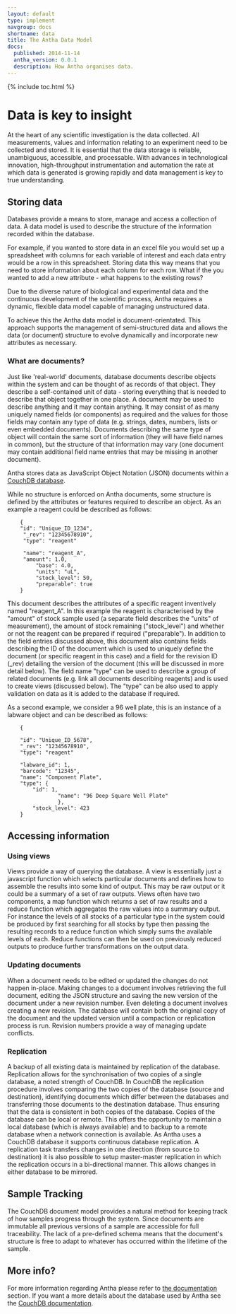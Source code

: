 ```yaml
---
layout: default
type: implement
navgroup: docs
shortname: data
title: The Antha Data Model
docs:
  published: 2014-11-14
  antha_version: 0.0.1
  description: How Antha organises data.
---
```

{% include toc.html %}

# Data is key to insight

At the heart of any scientific investigation is the data collected.  All measurements, values and information relating to an experiment need to be collected and stored.  It is essential that the data storage is reliable, unambiguous, accessible, and processable.  With advances in technological innovation, high-throughput instrumentation and automation the rate at which data is generated is growing rapidly and data management is key to true understanding. 

## Storing data

Databases provide a means to store, manage and access a collection of data.  A data model is used to describe the structure of the information recorded within the database.   

For example, if you wanted to store data in an excel file you would set up a spreadsheet with columns for each variable of interest and each data entry would be a row in this spreadsheet.  Storing data this way means that you need to store information about each column for each row.  What if the you wanted to add a new attribute - what happens to the existing rows?  

Due to the diverse nature of biological and experimental data and the continuous development of the scientific process, Antha requires a dynamic, flexible data model capable of managing unstructured data.   

To achieve this the Antha data model is document-orientated.  This approach supports the management of semi-structured data and allows the data (or document) structure to evolve dynamically and incorporate new attributes as necessary.  

### What are documents?

Just like 'real-world' documents, database documents describe objects within the system and can be thought of as records of that object.  They describe a self-contained unit of data - storing everything that is needed to describe that object together in one place.  A document may be used to describe anything and it may contain anything.  It may consist of as many uniquely named fields (or components) as required and the values for those fields may contain any type of data (e.g. strings, dates, numbers, lists or even embedded documents).  Documents describing the same type of object will contain the same sort of information (they will have field names in common), but the structure of that information may vary (one document may contain additional field name entries that may be missing in another document).  

Antha stores data as JavaScript Object Notation (JSON) documents within a [CouchDB database](http://couchdb.apache.org). 
    
While no structure is enforced on Antha documents, some structure is defined by the attributes or features required to describe an object.  As an example a reagent could be described as follows:

```
    {
	"id": "Unique_ID_1234",
	 "_rev": "12345678910",
	 "type": "reagent"

	 "name": "reagent_A",
	 "amount": 1.0,
         "base": 4.0,
         "units": "uL",
         "stock_level": 50,
         "preparable": true
    }
```

This document describes the attributes of a specific reagent inventively named "reagent_A".  In this example the reagent is characterised by the "amount" of stock sample used (a separate field describes the "units" of measurement), the amount of stock remaining ("stock_level") and whether or not the reagent can be prepared if required ("preparable").  In addition to the field entries discussed above, this document also contains fields describing the ID of the document which is used to uniquely define the document (or specific reagent in this case) and a field for the revision ID (_rev) detailing the version of the document (this will be discussed in more detail below).  The field name "type" can be used to describe a group of related documents (e.g. link all documents describing reagents) and is used to create views (discussed below). The "type" can be also used to apply validation on data as it is added to the database if required.

As a second example, we consider a 96 well plate, this is an instance of a labware object and can be described as follows:

```
    {

	"id": "Unique_ID_5678",
	"_rev": "12345678910",
	"type": "reagent"

	"labware_id": 1,
	"barcode": "12345",
	"name": "Component Plate",
	"type": {	   
		"id": 1,
                "name": "96 Deep Square Well Plate"
                },
        "stock_level": 423
    }
```

## Accessing information  

### Using views

Views provide a way of querying the database. A view is essentially just a javascript function which selects particular documents and defines how to assemble the results into some kind of output. This may be raw output or it could be a summary of a set of raw outputs. Views often have two components, a map function which returns a set of raw results and a reduce function which aggregates the raw values into a summary output. For instance the levels of all stocks of a particular type in the system could be produced by first searching for all stocks by type then passing the resulting records to a reduce function which simply sums the available levels of each. Reduce functions can then be used on previously reduced outputs to produce further transformations on the output data. 

### Updating documents 

When a document needs to be edited or updated the changes do not happen in-place.  Making changes to a document involves retrieving the full document, editing the JSON structure and saving the new version of the document under a new revision number.  Even deleting a document involves creating a new revision.  The database will contain both the original copy of the document and the updated version until a compaction or replication process is run.  Revision numbers provide a way of managing update conflicts.

### Replication

A backup of all existing data is maintained by replication of the database.  Replication allows for the synchronisation of two copies of a single database, a noted strength of CouchDB.  In CouchDB the replication procedure involves comparing the two copies of the database (source and destination), identifying documents which differ between the databases and transferring those documents to the destination database.  Thus ensuring that the data is consistent in both copies of the database.  Copies of the database can be local or remote.  This offers the opportunity to maintain a local database (which is always available) and to backup to a remote database when a network connection is available.  As Antha uses a CouchDB database it supports continuous database replication.  A replication task transfers changes in one direction (from source to destination) it is also possible to setup master-master replication in which the replication occurs in a bi-directional manner.  This allows changes in either database to be mirrored.  

## Sample Tracking

The CouchDB document model provides a natural method for keeping track of how samples progress through the system. Since documents are immutable all previous versions of a sample are accessible for full traceability. The lack of a pre-defined schema means that the document's structure is free to adapt to whatever has occurred within the lifetime of the sample. 

## More info?

For more information regarding Antha please refer to [the documentation](/docs/index.html) section.  If you want a more details about the database used by Antha see the [CouchDB documentation](http://couchdb.apache.org).